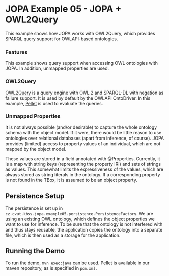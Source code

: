 # JOPA Example 05 - JOPA + OWL2Query

This example shows how JOPA works with OWL2Query, which provides SPARQL query support for OWLAPI-based ontologies.

### Features

This example shows query support when accessing OWL ontologies with JOPA. In addition, unmapped properties are used.

### OWL2Query

[OWL2Query](https://kbss.felk.cvut.cz/web/portal/owl2query) is a query engine with OWL 2 and SPARQL-DL with negation as failure support. 
It is used by default by the OWLAPI OntoDriver. In this example, [Pellet](https://github.com/Complexible/pellet) is used to evaluate
the queries.

### Unmapped Properties

It is not always possible (and/or desirable) to capture the whole ontology schema with the object model. If it were, there would be
little reason to use ontologies over relational databases (apart from inference, of course). JOPA provides (limited) access
to property values of an individual, which are not mapped by the object model.

These values are stored in a field annotated with @Properties. Currently, it is a map with string keys (representing the property IRI)
and sets of strings as values. This somewhat limits the expressiveness of the values, which are always stored as string literals
in the ontology. If a corresponding property is not found in the TBox, it is assumed to be an object property.

## Persistence Setup

The persistence is set up in `cz.cvut.kbss.jopa.example05.persistence.PersistenceFactory`. We are using an existing OWL ontology, 
which defines the object properties we want to use for inference. To be sure that the ontology is not interfered with and
thus stays reusable, the application copies the ontology into a separate file, which is then used as a storage for the application.

## Running the Demo

To run the demo, `mvn exec:java` can be used. Pellet is available in our maven repository, as is specified in `pom.xml`.

